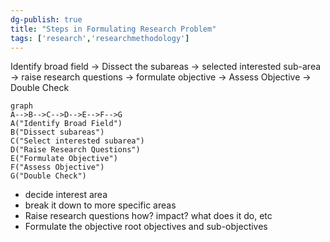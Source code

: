 ```yaml
---
dg-publish: true
title: "Steps in Formulating Research Problem"
tags: ['research','researchmethodology']
---
```



Identify broad field -> Dissect the subareas -> selected interested sub-area -> raise research questions -> formulate objective -> Assess Objective -> Double Check

```mermaid
graph
A-->B-->C-->D-->E-->F-->G
A("Identify Broad Field")
B("Dissect subareas")
C("Select interested subarea")
D("Raise Research Questions")
E("Formulate Objective")
F("Assess Objective")
G("Double Check")
```


- decide interest area
- break it down to more specific areas
- Raise research questions
  how? impact? what does it do, etc
- Formulate the objective
  root objectives and sub-objectives


